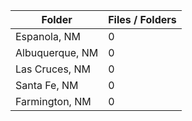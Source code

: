 | Folder          |   Files / Folders |
|-----------------|-------------------|
| Espanola, NM    |                 0 |
| Albuquerque, NM |                 0 |
| Las Cruces, NM  |                 0 |
| Santa Fe, NM    |                 0 |
| Farmington, NM  |                 0 |